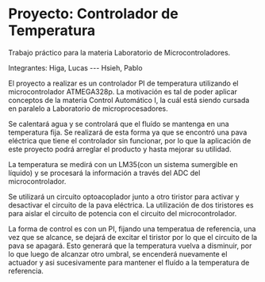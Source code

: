 # Proyecto: Controlador de Temperatura

Trabajo práctico para la materia Laboratorio de Microcontroladores.

Integrantes: Higa, Lucas --- Hsieh, Pablo 

El proyecto a realizar es un controlador PI de temperatura utilizando el microcontrolador ATMEGA328p. La motivación es tal de poder aplicar conceptos de la materia Control Automático I, la cuál está siendo cursada en paralelo a Laboratorio de microprocesadores.

Se calentará agua y se controlará que el fluído se mantenga en una temperatura fija. Se realizará de esta forma ya que se encontró una pava eléctrica que tiene el controlador sin funcionar, por lo que la aplicación de este proyecto podrá arreglar el producto y hasta mejorar su utilidad.

La temperatura se medirá con un LM35(con un sistema sumergible en líquido) y se procesará la información a través del ADC del microcontrolador.

Se utilizará un circuito optoacoplador junto a otro tiristor para activar y desactivar el circuito de la pava eléctrica. La utilización de dos tiristores es para aislar el circuito de potencia con el circuito del microcontrolador.

La forma de control es con un PI, fijando una temperatua de referencia, una vez que se alcance, se dejará de excitar el tiristor por lo que el circuito de la pava se apagará. Esto generará que la temperatura vuelva a disminuir, por lo que luego de alcanzar otro umbral, se encenderá nuevamente el actuador y asi sucesivamente para mantener el fluído a la temperatura de referencia.

